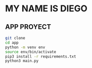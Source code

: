 # MY NAME IS DIEGO
## APP PROYECT
```sh 
git clone
cd app
python -m venv env
source env/bin/activate
pip3 install -r requirements.txt
python3 main.py
```